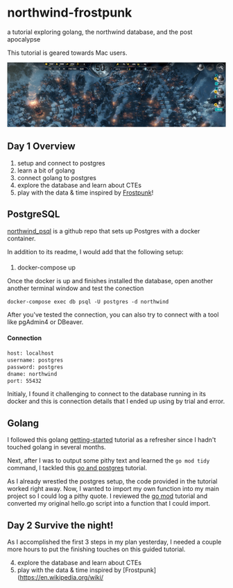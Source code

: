 # northwind-frostpunk
a tutorial exploring golang, the northwind database, and the post apocalypse 

This tutorial is geared towards Mac users.

<img src="frostpunk.png" />

## Day 1 Overview

1. setup and connect to postgres
2. learn a bit of golang 
3. connect golang to postgres
4. explore the database and learn about CTEs
5. play with the data & time inspired by [Frostpunk](https://en.wikipedia.org/wiki/Frostpunk)!

## PostgreSQL 

[northwind_psql](https://github.com/pthom/northwind_psql) is a github repo that sets up Postgres with a docker container. 

In addition to its readme, I would add that the following setup:

####

1. docker-compose up

Once the docker is up and finishes installed the database, open another another terminal window and test the conection 

```
docker-compose exec db psql -U postgres -d northwind
```

After you've tested the connection, you can also try to connect with a tool like pgAdmin4 or DBeaver. 

#### Connection 

```
host: localhost
username: postgres 
password: postgres 
dname: northwind 
port: 55432 
```

Initialy, I found it challenging to connect to the database running in its docker and this is connection details that I ended up using by trial and error.

## Golang

I followed this golang [getting-started](https://go.dev/doc/tutorial/getting-started) tutorial as a refresher since I hadn't touched golang in several months.

Next, after I was to output some pithy text and learned the `go mod tidy` command, I tackled this [go and postgres](https://www.calhoun.io/connecting-to-a-postgresql-database-with-gos-database-sql-package/) tutorial. 

As I already wrestled the postgres setup, the code provided in the tutorial worked right away. Now, I wanted to import my own function into my main project so I could log a pithy quote. I reviewed the [go mod](https://go.dev/doc/tutorial/create-module) tutorial and converted my original hello.go script into a function that I could import.  

## Day 2 Survive the night!

As I accomplished the first 3 steps in my plan yesterday, I needed a couple more hours to put the finishing touches on this guided tutorial. 

4. explore the database and learn about CTEs
5. play with the data & time inspired by [Frostpunk](https://en.wikipedia.org/wiki/













